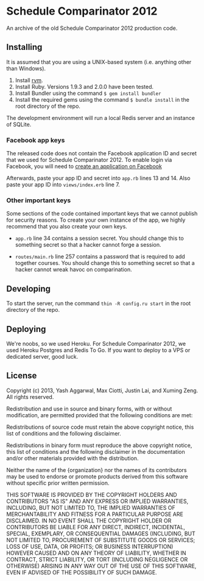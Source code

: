 # Schedule Comparinator 2012

An archive of the old Schedule Comparinator 2012 production code.

## Installing

It is assumed that you are using a UNIX-based system (i.e. anything other than Windows).

1. Install [rvm](https://rvm.io/).
2. Install Ruby. Versions 1.9.3 and 2.0.0 have been tested.
3. Install Bundler using the command `$ gem install bundler`
4. Install the required gems using the command `$ bundle install` in the root directory of the repo.

The development environment will run a local Redis server and an instance of SQLite.

### Facebook app keys

The released code does not contain the Facebook application ID and secret that we used for Schedule Comparinator 2012. To enable login via Facebook, you will need to [create an application on Facebook](https://developers.facebook.com/apps/)

Afterwards, paste your app ID and secret into `app.rb` lines 13 and 14. Also paste your app ID into `views/index.erb` line 7.

### Other important keys

Some sections of the code contained important keys that we cannot publish for security reasons. To create your own instance of the app, we highly recommend that you also create your own keys.

- `app.rb` line 34 contains a session secret. You should change this to something secret so that a hacker cannot forge a session.

- `routes/main.rb` line 257 contains a password that is required to add together courses. You should change this to something secret so that a hacker cannot wreak havoc on comparination.

## Developing

To start the server, run the command `thin -R config.ru start` in the root directory of the repo.

## Deploying

We're noobs, so we used Heroku. For Schedule Comparinator 2012, we used Heroku Postgres and Redis To Go. If you want to deploy to a VPS or dedicated server, good luck.

## License

Copyright (c) 2013, Yash Aggarwal, Max Ciotti, Justin Lai, and Xuming Zeng.
All rights reserved.

Redistribution and use in source and binary forms, with or without modification,
are permitted provided that the following conditions are met:

  Redistributions of source code must retain the above copyright notice, this
  list of conditions and the following disclaimer.

  Redistributions in binary form must reproduce the above copyright notice, this
  list of conditions and the following disclaimer in the documentation and/or
  other materials provided with the distribution.

  Neither the name of the {organization} nor the names of its
  contributors may be used to endorse or promote products derived from
  this software without specific prior written permission.

THIS SOFTWARE IS PROVIDED BY THE COPYRIGHT HOLDERS AND CONTRIBUTORS "AS IS" AND
ANY EXPRESS OR IMPLIED WARRANTIES, INCLUDING, BUT NOT LIMITED TO, THE IMPLIED
WARRANTIES OF MERCHANTABILITY AND FITNESS FOR A PARTICULAR PURPOSE ARE
DISCLAIMED. IN NO EVENT SHALL THE COPYRIGHT HOLDER OR CONTRIBUTORS BE LIABLE FOR
ANY DIRECT, INDIRECT, INCIDENTAL, SPECIAL, EXEMPLARY, OR CONSEQUENTIAL DAMAGES
(INCLUDING, BUT NOT LIMITED TO, PROCUREMENT OF SUBSTITUTE GOODS OR SERVICES;
LOSS OF USE, DATA, OR PROFITS; OR BUSINESS INTERRUPTION) HOWEVER CAUSED AND ON
ANY THEORY OF LIABILITY, WHETHER IN CONTRACT, STRICT LIABILITY, OR TORT
(INCLUDING NEGLIGENCE OR OTHERWISE) ARISING IN ANY WAY OUT OF THE USE OF THIS
SOFTWARE, EVEN IF ADVISED OF THE POSSIBILITY OF SUCH DAMAGE.